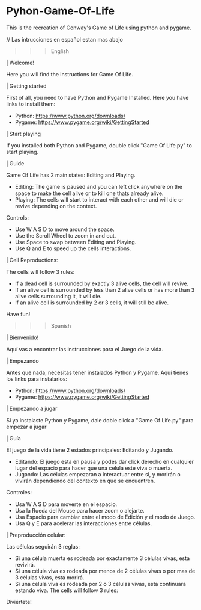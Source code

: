# Pyhon-Game-Of-Life
This is the recreation of Conway's Game of Life using python and pygame.



// Las intrucciones en español estan mas abajo





>>> English

| Welcome!

Here you will find the instructions for Game Of Life.



| Getting started

First of all, you need to have Python and Pygame Installed. Here you have links to install them:

- Python: https://www.python.org/downloads/
- Pygame: https://www.pygame.org/wiki/GettingStarted



| Start playing

If you installed both Python and Pygame, double click "Game Of Life.py" to start playing.

| Guide

Game Of Life has 2 main states: Editing and Playing.
- Editing: The game is paused and you can left click anywhere on the space to make the cell alive or to kill one thats already alive.
- Playing: The cells will start to interact with each other and will die or revive depending on the context.

Controls:
- Use W A S D to move around the space.
- Use the Scroll Wheel to zoom in and out.
- Use Space to swap between Editing and Playing.
- Use Q and E to speed up the cells interactions.



| Cell Reproductions:

The cells will follow 3 rules:
- If a dead cell is surrounded by exactly 3 alive cells, the cell will revive.
- If an alive cell is surrounded by less than 2 alive cells or has more than 3 alive cells surrounding it, it will die.
- If an alive cell is surrounded by 2 or 3 cells, it will still be alive.



Have fun!















>>> Spanish



| Bienvenido!

Aquí vas a encontrar las instrucciones para el Juego de la vida.



| Empezando

Antes que nada, necesitas tener instalados Python y Pygame. Aquí tienes los links para instalarlos:
- Python: https://www.python.org/downloads/
- Pygame: https://www.pygame.org/wiki/GettingStarted



| Empezando a jugar

Si ya instalaste Python y Pygame, dale doble click a "Game Of Life.py" para empezar a jugar



| Guía

El juego de la vida tiene 2 estados principales: Editando y Jugando.
- Editando: El juego esta en pausa y podes dar click derecho en cualquier lugar del espacio para hacer que una celula este viva o muerta.
- Jugando: Las células empezaran a interactuar entre si, y morirán o vivirán dependiendo del contexto en que se encuentren.

Controles:
- Usa W A S D para moverte en el espacio.
- Usa la Rueda del Mouse para hacer zoom o alejarte.
- Usa Espacio para cambiar entre el modo de Edición y el modo de Juego.
- Usa Q y E para acelerar las interacciones entre células.



| Preproducción celular:

Las células seguirán 3 reglas:
- Si una célula muerta es rodeada por exactamente 3 células vivas, esta revivirá.
- Si una célula viva es rodeada por menos de 2 células vivas o por mas de 3 células vivas, esta morirá.
- Si una célula viva es rodeada por 2 o 3 células vivas, esta continuara estando viva.
The cells will follow 3 rules:



Diviértete!
